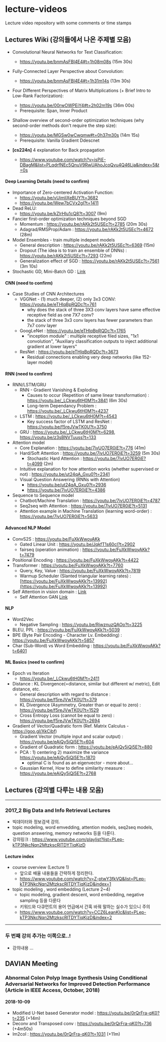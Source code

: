 # lecture-videos
Lecture video repository with some comments or time stamps

## Lectures Wiki (강의들에서 나온 주제별 모음)

* Convolutional Neural Networks for Text Classification:
    - https://youtu.be/bnmAsFBl4E4#t=1h08m08s (15m 30s)

* Fully-Connected Layer Perspective about Convolution:
    - https://youtu.be/bnmAsFBl4E4#t=1h31m14s (13m 30s)

* Four Different Perspectives of Matrix Multiplications (+ Brief Intro to Low-Rank Factorization):
    - https://youtu.be/00rwOWPEiY4#t=2h02m19s (36m 00s)
    - Prerequisite: Span, Inner Product

* Shallow overview of second-order optimization techniques (why second-order methods don't require the step size):
    - https://youtu.be/MGSw0wCwqmw#t=0h37m30s (14m 15s)
    - Prerequisite: Vanilla Gradient Ddescnet

* **[cs224n]** 4 explanation for Back propagation
	- https://www.youtube.com/watch?v=isPiE-DBagM&list=PLqdrfNEc5QnuV9RwUAhoJcoQvu4Q46Lja&index=5&t=0s

#### Deep Learning Details (need to confirm)
* Importance of Zero-centered Activation Function:
    - https://youtu.be/vUimliXeBUY?t=3682
    - https://youtu.be/Wew7bCVx2gI?t=1411
* Dead ReLU:
    - https://youtu.be/kZlrHIu1cQ8?t=3007 (9m)
* Fancier first-order optimization techniques beyond SGD
    - Momentum : https://youtu.be/rAKk2t5USEc?t=2785 (20m 30s)
    - Adagrad/RMSProp/Adam : https://youtu.be/rAKk2t5USEc?t=4672 (28m)
* Model Ensembles - train multiple indepent models
    - General description : https://youtu.be/rAKk2t5USEc?t=6369 (15m)
    - Dropout (The idea is to train an ensemble of DNNs) : https://youtu.be/rAKk2t5USEc?t=7293 (22m)
    - Generalization effect of SGD : https://youtu.be/rAKk2t5USEc?t=7561 (3m 10s)
* Stochastic GD, Mini-Batch GD : [Link](https://youtu.be/hJK4MENXyAU?t=7)

#### CNN (need to confirm)
* Case Studies of CNN Architectures
    - VGGNet - (1) much deeper, (2) only 3x3 CONV: https://youtu.be/eTHlqBpRQDc?t=761
        + why does the stack of three 3X3 conv layers have same effective receptive field as one 7X7 conv?
        + the stack of three 3x3 conv layers has fewer parameters than 7x7 conv layer
    - GoogLeNet : https://youtu.be/eTHlqBpRQDc?t=1765
        + "inception module" : multiple receptive filed sizes, "1x1 convolution", "Auxiliary classification outputs to inject additional gradient at lower layers"
    - ResNet : https://youtu.be/eTHlqBpRQDc?t=3673
        + Residual connections enabling very deep networks (like 152-layer model)    

#### RNN (need to confirm)
* RNN/LSTM/GRU
    - RNN - Gradient Vanishing & Exploding
       + Causes to occur (Repetition of same linear transformation) : https://youtu.be/_LCkwu6tH0M?t=3841 (6m 30s)
       + Long-term Dependancy Problem : https://youtu.be/_LCkwu6tH0M?t=4237
    - LSTM : https://youtu.be/_LCkwu6tH0M?t=4543
       + Key success factor of LSTM and ResNet : https://youtu.be/f5reJVwTK0U?t=3750
    - GRU : https://youtu.be/_LCkwu6tH0M?t=6298, https://youtu.be/z3sBNVTuuss?t=133
* Attention model
    - Core Explanation : https://youtu.be/7ivUO7ER0iE?t=776 (41m)
    - Hard/Soft Attention : https://youtu.be/7ivUO7ER0iE?t=3259 (5m 30s)
       + Stochastic Hard Attention : https://youtu.be/7ivUO7ER0iE?t=4099 (2m)
    - Intuitive explanation for how attention works (whether supervised or not) : https://youtu.be/ut24qA_Gxu0?t=2341
    - Visual Question Answering (RNNs with Attention)
       + https://youtu.be/ut24qA_Gxu0?t=2936
       + https://youtu.be/7ivUO7ER0iE?t=4386
* Sequence to Sequence model
    - Chatbot/Machine Translation : https://youtu.be/7ivUO7ER0iE?t=4787
    - Seq2seq with Attention : https://youtu.be/7ivUO7ER0iE?t=5131
    - Attention example in Machine Translation (learning word-order) : https://youtu.be/7ivUO7ER0iE?t=5633

#### Advanced NLP Model
* ConvS2S : https://youtu.be/FuXkWwoyAKk
    - Gated Linear Unit : https://youtu.be/JqkfT1s60cI?t=2902
    - fairseq (operation animation) : https://youtu.be/FuXkWwoyAKk?t=7479
* Positional Encoding : https://youtu.be/FuXkWwoyAKk?t=4422
* Transformer : https://youtu.be/FuXkWwoyAKk?t=7760
    - Query, Key, Value : https://youtu.be/FuXkWwoyAKk?t=7819
    - Warmup Scheduler (Slanted triangular learning rates) : [https://youtu.be/FuXkWwoyAKk?t=13992](https://youtu.be/FuXkWwoyAKk?t=13992)    
* Self Attention in vision domain : [Link](https://youtu.be/FuXkWwoyAKk?t=13261)
    - Self Attention GAN [Link](https://youtu.be/FuXkWwoyAKk?t=13653)

#### NLP
* Word2Vec
    - Negative Sampling : https://youtu.be/RjwznuzQAOo?t=3225
* BLEU, PPL : https://youtu.be/FuXkWwoyAKk?t=5039
* BPE (Byte Pair Encoding - Character Lv. Embedding) : https://youtu.be/FuXkWwoyAKk?t=5857
* Char (Sub-Word) vs Word Embedding : https://youtu.be/FuXkWwoyAKk?t=6401

#### ML Basics (need to confirm)
* Epoch vs Iteration
    - https://youtu.be/_LCkwu6tH0M?t=2411
* Distance : KL Divergence(=distance, similar but different w/ metric), Edit distance, etc.
    - General description with regard to distance : https://youtu.be/f5reJVwTK0U?t=379
    - KL Divergence (Asymmetry, Greater than or equal to zero) : https://youtu.be/f5reJVwTK0U?t=1529
    - Cross Entropy Loss (cannot be equal to zero) : https://youtu.be/f5reJVwTK0U?t=2694
* Gradient of Vector/Quadratic form (Ref. Matrix Calculus - https://goo.gl/XkCibf)
    - Gradient Vector (multiple input and scalar output) : https://youtu.be/eAiQy5iQi5E?t=604
    - Gradient of Quadratic form : https://youtu.be/eAiQy5iQi5E?t=880
    - PCA : 1) centering 2) maximize the variance  https://youtu.be/eAiQy5iQi5E?t=1870
        + optimal C is found as an eigenvector - more about...
    - Gaussian Kernel, How to define similarity measure : https://youtu.be/eAiQy5iQi5E?t=2768
    
## Lectures (강의별 다루는 내용 모음)
--- 
### 2017_2 Big Data and Info Retrieval Lectures
* 빅데이터와 정보검색 강의.
* topic modeling, word emvedding, attention models, seq2seq models, question answering, memory networks 등을 다룬다.
* 강의링크 : https://www.youtube.com/playlist?list=PLep-kTP3NkcNqn2MtzkscRlTDYTiqKjzD


#### Lecture index
* course overview (Lecture 1)
    - 앞으로 배울 내용들을 간략하게 정리한다.
    - https://www.youtube.com/watch?v=Z-ptwY3fkVQ&list=PLep-kTP3NkcNqn2MtzkscRlTDYTiqKjzD&index=1
* topic modeling , word embedding (Lecture 2~4)
    - topic modeling, gradient descent, word embedding, negative sampling 등을 다룬다
    - 키워드와 다큐먼트의 용어 언급에서 간혹 바꿔 말하는 실수가 있으니 주의
    - https://www.youtube.com/watch?v=CCZ6LeanKIc&list=PLep-kTP3NkcNqn2MtzkscRlTDYTiqKjzD&index=2

---

### 두 번째 강의 추가는 이쪽으로..!
* 강의내용 ...



## DAVIAN Meeting

### Abnormal Colon Polyp Image Synthesis Using Conditional Adversarial Networks for Improved Detection Performance (Article in IEEE Access, October, 2018)
#### 2018-10-09
* Modified U-Net based Generator model : https://youtu.be/0rQrFra-qK0?t=235 (+14m)
* Deconv and Transposed conv : https://youtu.be/0rQrFra-qK0?t=736 (+4m50s)
* Im2col : https://youtu.be/0rQrFra-qK0?t=1031 (+11m)

